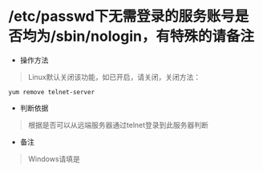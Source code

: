 # /etc/passwd下无需登录的服务账号是否均为/sbin/nologin，有特殊的请备注

- 操作方法
> Linux默认关闭该功能，如已开启，请关闭，关闭方法：
```
yum remove telnet-server 
```

- 判断依据
> 根据是否可以从远端服务器通过telnet登录到此服务器判断

- 备注
> Windows请填是